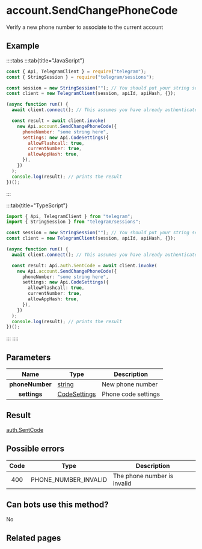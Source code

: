 # account.SendChangePhoneCode

Verify a new phone number to associate to the current account

## Example

::::tabs
:::tab{title="JavaScript"}

```js
const { Api, TelegramClient } = require("telegram");
const { StringSession } = require("telegram/sessions");

const session = new StringSession(""); // You should put your string session here
const client = new TelegramClient(session, apiId, apiHash, {});

(async function run() {
  await client.connect(); // This assumes you have already authenticated with .start()

  const result = await client.invoke(
    new Api.account.SendChangePhoneCode({
      phoneNumber: "some string here",
      settings: new Api.CodeSettings({
        allowFlashcall: true,
        currentNumber: true,
        allowAppHash: true,
      }),
    })
  );
  console.log(result); // prints the result
})();
```

:::

:::tab{title="TypeScript"}

```ts
import { Api, TelegramClient } from "telegram";
import { StringSession } from "telegram/sessions";

const session = new StringSession(""); // You should put your string session here
const client = new TelegramClient(session, apiId, apiHash, {});

(async function run() {
  await client.connect(); // This assumes you have already authenticated with .start()

  const result: Api.auth.SentCode = await client.invoke(
    new Api.account.SendChangePhoneCode({
      phoneNumber: "some string here",
      settings: new Api.CodeSettings({
        allowFlashcall: true,
        currentNumber: true,
        allowAppHash: true,
      }),
    })
  );
  console.log(result); // prints the result
})();
```

:::
::::

## Parameters

|      Name       | Type                                                        | Description         |
| :-------------: | ----------------------------------------------------------- | ------------------- |
| **phoneNumber** | [string](https://core.telegram.org/type/string)             | New phone number    |
|  **settings**   | [CodeSettings](https://core.telegram.org/type/CodeSettings) | Phone code settings |

## Result

[auth.SentCode](https://core.telegram.org/type/auth.SentCode)

## Possible errors

| Code | Type                 | Description                 |
| :--: | -------------------- | --------------------------- |
| 400  | PHONE_NUMBER_INVALID | The phone number is invalid |

## Can bots use this method?

No

## Related pages
